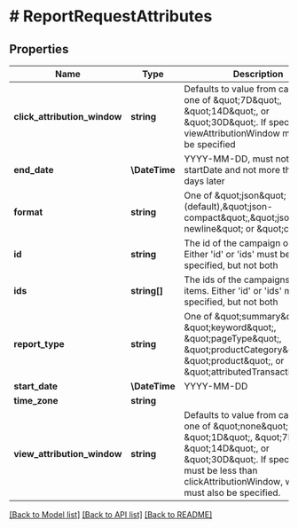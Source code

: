 # # ReportRequestAttributes

## Properties

Name | Type | Description | Notes
------------ | ------------- | ------------- | -------------
**click_attribution_window** | **string** | Defaults to value from campaign or one of \&quot;7D\&quot;, \&quot;14D\&quot;, or \&quot;30D\&quot;. If specified, viewAttributionWindow must also be specified | [optional]
**end_date** | **\DateTime** | YYYY-MM-DD, must not be before startDate and not more than 100 days later |
**format** | **string** | One of \&quot;json\&quot; (default),\&quot;json-compact\&quot;,\&quot;json-newline\&quot; or \&quot;csv\&quot; | [optional] [default to 'json']
**id** | **string** | The id of the campaign or line item.  Either &#39;id&#39; or &#39;ids&#39; must be specified, but not both | [optional]
**ids** | **string[]** | The ids of the campaigns or line items.  Either &#39;id&#39; or &#39;ids&#39; must be specified, but not both | [optional]
**report_type** | **string** | One of \&quot;summary\&quot;, \&quot;keyword\&quot;, \&quot;pageType\&quot;, \&quot;productCategory\&quot;, \&quot;product\&quot;, or \&quot;attributedTransactions\&quot; |
**start_date** | **\DateTime** | YYYY-MM-DD |
**time_zone** | **string** |  | [optional]
**view_attribution_window** | **string** | Defaults to value from campaign or one of \&quot;none\&quot;, \&quot;1D\&quot;, \&quot;7D\&quot;, \&quot;14D\&quot;, or \&quot;30D\&quot;. If specified, must be less than clickAttributionWindow, which must also be specified. | [optional]

[[Back to Model list]](../../README.md#models) [[Back to API list]](../../README.md#endpoints) [[Back to README]](../../README.md)
